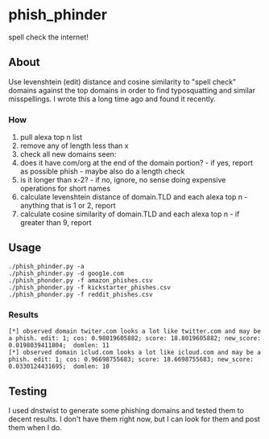 # phish_phinder
spell check the internet!
## About
Use levenshtein (edit) distance and cosine similarity to "spell check" domains against the top domains in order to find typosquatting and similar misspellings. I wrote this a long time ago and found it recently.
### How
1. pull alexa top n list
2. remove any of length less than x
3. check all new domains seen:
  1. does it have com/org at the end of the domain portion?
    - if yes, report as possible phish
    - maybe also do a length check
  2. is it longer than x-2?
    - if no, ignore, no sense doing expensive operations for short names
  3. calculate levenshtein distance of domain.TLD and each alexa top n
    - anything that is 1 or 2, report
  4. calculate cosine similarity of domain.TLD and each alexa top n
    - if greater than 9, report
## Usage
```
./phish_phinder.py -a
./phish_phinder.py -d goog1e.com
./phish_phonder.py -f amazon_phishes.csv
./phish_phonder.py -f kickstarter_phishes.csv
./phish_phonder.py -f reddit_phishes.csv
```
### Results
```
[*] observed domain twiter.com looks a lot like twitter.com and may be a phish. edit: 1; cos: 0.98019605882; score: 18.8019605882; new_score: 0.0198039411804;  domlen: 11
[*] observed domain iclud.com looks a lot like icloud.com and may be a phish. edit: 1; cos: 0.96698755683; score: 18.6698755683; new_score: 0.0330124431695;  domlen: 10
```
## Testing
I used dnstwist to generate some phishing domains and tested them to decent results. I don't have them right now, but I can look for them and post them when I do.
